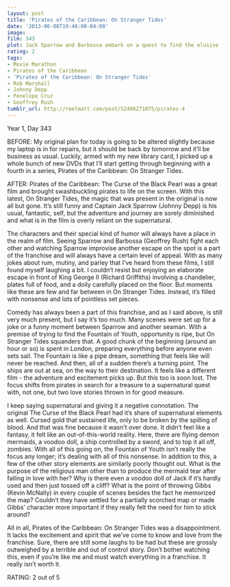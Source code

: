 ```yaml
---
layout: post
title: 'Pirates of the Caribbean: On Stranger Tides'
date: '2013-06-08T19:40:00-04:00'
image: 
film: 343
plot: Jack Sparrow and Barbossa embark on a quest to find the elusive fountain of youth, only to discover that Blackbeard and his daughter are after it too.
rating: 2
tags:
- Movie Marathon
- Pirates of the Caribbean
- 'Pirates of the Caribbean: On Stranger Tides'
- Rob Marshall
- Johnny Depp
- Penelope Cruz
- Geoffrey Rush
tumblr_url: http://reelmatt.com/post/52498271075/pirates-4
---
```


Year 1, Day 343

BEFORE: My original plan for today is going to be altered slightly because my laptop is in for repairs, but it should be back by tomorrow and it’ll be business as usual. Luckily, armed with my new library card, I picked up a whole bunch of new DVDs that I’ll start getting through beginning with a fourth in a series, Pirates of the Caribbean: On Stranger Tides.

AFTER: Pirates of the Caribbean: The Curse of the Black Pearl was a great film and brought swashbuckling pirates to life on the screen. With this latest, On Stranger Tides, the magic that was present in the original is now all but gone. It’s still funny and Captain Jack Sparrow (Johnny Depp) is his usual, fantastic, self, but the adventure and journey are sorely diminished and what is in the film is overly reliant on the supernatural.

The characters and their special kind of humor will always have a place in the realm of film. Seeing Sparrow and Barbossa (Geoffrey Rush) fight each other and watching Sparrow improvise another escape on the spot is a part of the franchise and will always have a certain level of appeal. With as many jokes about rum, mutiny, and parley that I’ve heard from these films, I still found myself laughing a bit. I couldn’t resist but enjoying an elaborate escape in front of King George II (Richard Griffiths) involving a chandelier, plates full of food, and a doily carefully placed on the floor. But moments like these are few and far between in On Stranger Tides. Instead, it’s filled with nonsense and lots of pointless set pieces.

Comedy has always been a part of this franchise, and as I said above, is still very much present, but I say it’s too much. Many scenes were set up for a joke or a funny moment between Sparrow and another seaman. With a premise of trying to find the Fountain of Youth, opportunity is ripe, but On Stranger Tides squanders that. A good chunk of the beginning (around an hour or so) is spent in London, preparing everything before anyone even sets sail. The Fountain is like a pipe dream, something that feels like will never be reached. And then, all of a sudden there’s a turning point. The ships are out at sea, on the way to their destination. It feels like a different film - the adventure and excitement picks up. But this too is soon lost. The focus shifts from pirates in search for a treasure to a supernatural quest with, not one, but two love stories thrown in for good measure.

I keep saying supernatural and giving it a negative connotation. The original The Curse of the Black Pearl had it’s share of supernatural elements as well. Cursed gold that sustained life, only to be broken by the spilling of blood. And that was fine because it wasn’t over done. It didn’t feel like a fantasy, it felt like an out-of-this-world reality. Here, there are flying demon mermaids, a voodoo doll, a ship controlled by a sword, and to top it all off, zombies. With all of this going on, the Fountain of Youth isn’t really the focus any longer; it’s dealing with all of this nonsense. In addition to this, a few of the other story elements are similarly poorly thought out. What is the purpose of the religious man other than to produce the mermaid tear after falling in love with her? Why is there even a voodoo doll of Jack if it’s hardly used and then just tossed off a cliff? What is the point of throwing Gibbs (Kevin McNally) in every couple of scenes besides the fact he memorized the map? Couldn’t they have settled for a partially scorched map or made Gibbs’ character more important if they really felt the need for him to stick around?

All in all, Pirates of the Caribbean: On Stranger Tides was a disappointment. It lacks the excitement and spirit that we’ve come to know and love from the franchise. Sure, there are still some laughs to be had but these are grossly outweighed by a terrible and out of control story. Don’t bother watching this, even if you’re like me and must watch everything in a franchise. It really isn’t worth it.

RATING: 2 out of 5
